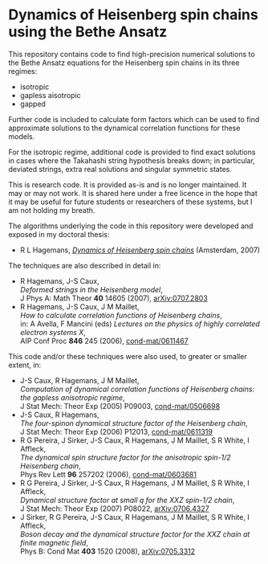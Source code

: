 Dynamics of Heisenberg spin chains using the Bethe Ansatz
=========================================================

This repository contains code to find high-precision numerical solutions to the Bethe Ansatz equations for the Heisenberg spin chains in its three regimes:
- isotropic
- gapless aisotropic
- gapped

Further code is included to calculate form factors which can be used to find approximate solutions to the dynamical correlation functions for these models.

For the isotropic regime, additional code is provided to find exact solutions in cases where the Takahashi string hypothesis breaks down; in particular, deviated strings, extra real solutions and singular symmetric states.

This is research code. It is provided as-is and is no longer maintained. It may or may not work. It is shared here under a free licence in the hope that it may be useful for future students or researchers of these systems, but I am not holding my breath.

The algorithms underlying the code in this repository were developed and exposed in my doctoral thesis:
- R L Hagemans, [_Dynamics of Heisenberg spin chains_](https://pure.uva.nl/ws/files/4416871/52466_hagemans_thesis.pdf) (Amsterdam, 2007)

The techniques are also described in detail in:
- R Hagemans, J-S Caux,  
  _Deformed strings in the Heisenberg model_,  
  J Phys A: Math Theor **40** 14605 (2007), [arXiv:0707.2803](https://arxiv.org/abs/0707.2803)
- R Hagemans, J-S Caux, J M Maillet,  
  _How to calculate correlation functions of Heisenberg chains_,  
  in: A Avella, F Mancini (eds) _Lectures on the physics of highly correlated electron systems X_,  
  AIP Conf Proc **846** 245 (2006), [cond-mat/0611467](https://arxiv.org/abs/cond-mat/0611467)

This code and/or these techniques were also used, to greater or smaller extent, in:
- J-S Caux, R Hagemans, J M Maillet,  
  _Computation of dynamical correlation functions of Heisenberg chains: the gapless anisotropic regime_,  
  J Stat Mech: Theor Exp (2005) P09003, [cond-mat/0506698](https://arxiv.org/abs/cond-mat/0506698)
- J-S Caux, R Hagemans,  
  _The four-spinon dynamical structure factor of the Heisenberg chain_,  
  J Stat Mech: Theor Exp (2006) P12013, [cond-mat/0611319](https://arxiv.org/abs/cond-mat/0611319)
- R G Pereira, J Sirker, J-S Caux, R Hagemans, J M Maillet, S R White, I Affleck,  
  _The dynamical spin structure factor for the anisotropic spin-1/2 Heisenberg chain_,  
  Phys Rev Lett **96** 257202 (2006), [cond-mat/0603681](https://arxiv.org/abs/cond-mat/0603681)
- R G Pereira, J Sirker, J-S Caux, R Hagemans, J M Maillet, S R White, I Affleck,  
  _Dynamical structure factor at small q for the XXZ spin-1/2 chain_,  
  J Stat Mech: Theor Exp (2007) P08022, [arXiv:0706.4327](https://arxiv.org/abs/0706.4327)
- J Sirker, R G Pereira, J-S Caux, R Hagemans, J M Maillet, S R White, I Affleck,  
  _Boson decay and the dynamical structure factor for the XXZ chain at finite magnetic field_,  
  Phys B: Cond Mat **403** 1520 (2008), [arXiv:0705.3312](https://arxiv.org/abs/0705.3312)
